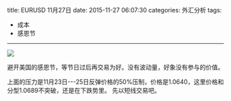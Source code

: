 title: EURUSD 11月27日
date: 2015-11-27 06:07:30
categories: 外汇分析
tags:
- 成本
- 感恩节
---
![](http://eurusd.qiniudn.com/114.png)

避开美国的感恩节，等节日过后再交易为好。没有波动量，好象没有参与的价值。

上面的压力是11月23日---25日反弹价格的50%压制，价格是1.0640，这里价格和分型1.0689不突破，还是在下跌势里。 先以短线交易吧。



